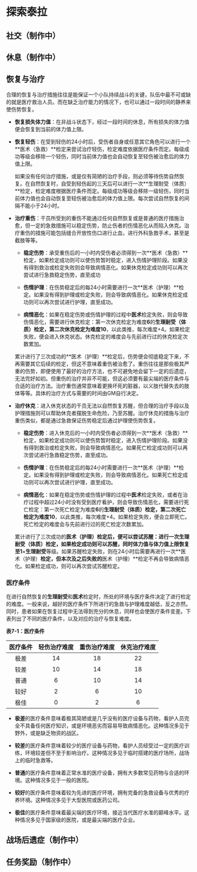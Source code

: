 # 探索泰拉

## 社交（制作中）

 

## 休息（制作中）

 

## 恢复与治疗

合理的恢复与治疗措施往往是能保证一个小队持续战斗的关键，队伍中最不可或缺的就是医疗救治人员。而在缺乏治疗能力的情况下，也可以通过一段时间的静养来使伤势恢复。

- **恢复损失体力值**：在非战斗状态下，经过一段时间的休息，所有损失的体力值便会恢复到当前的体力值上限。

- **恢复轻伤**：在受到轻伤的24小时后，受伤者自身或任意其它角色可以进行一个**医术（急救）**检定来尝试治疗轻伤，检定难度依据医疗条件而定。每级成功等级会移除一个轻伤，同时当前体力值也会自动恢复至轻伤被治愈后的体力值上限。

  如果没有任何治疗措施，或是仅有简陋的治疗手段，则必须等待伤势自然恢复。在自然恢复时，自受到轻伤起的三天后可以进行一次**生理耐受（体质）**检定，检定难度根据医疗条件而定。每级成功等级会移除一级轻伤，同时当前体力值也会自动恢复至轻伤被治愈后的体力值上限。每次尝试自然恢复的间隔不能小于24小时。

- **治疗重伤**：干员所受到的重伤不能通过任何自然恢复或是普通的医疗措施治愈，但一定的急救措施可以稳定伤势，防止伤者的伤情恶化从而陷入休克。治疗重伤的措施可能包括缝合开放性伤口进行止血，进行外科急救手术，甚至是截肢等等。

  - **稳定伤势**：承受重伤后的一小时内受伤者必须得到一次**医术（急救）**检定，如果检定成功则可以使伤势暂时稳定，进入伤情护理阶段。如果没有得到救治或检定失败则会导致病情恶化。如果休克检定成功则可以再次尝试进行急救稳定伤势，直至成功

  - **伤情护理**：在伤势稳定后的每24小时需要进行一次**医术（护理）**检定。如果没有得到护理或检定失败，则会导致病情恶化。如果休克检定成功则可以再次尝试进行护理，直至成功。

  - **病情恶化**：如果在稳定伤势或伤情护理的过程中**医术**检定失败，则会导致伤情恶化，需要进行休克检定：第一次休克检定为难度**6**的**生理耐受（体质）**检定，第二次休克检定为难度**10**，以此类推，每次难度+4。如果检定失败，便会进入休克状态。休克检定的难度会与先前进行过的休克检定次数累加。

  累计进行了三次成功的**医术（护理）**检定后，伤势便会彻底稳定下来，不再需要其它后续的检定，但这不意味着重伤被治愈了。重伤往往是那些极其严重的伤势，即便使用了最好的治疗方法，也不可避免地会留下一定的后遗症，无法完好如初。但重伤的治疗并非不可能，但这必须要有最尖端的医疗条件与合适的治疗方法。治疗重伤通常意味着更换坏死的脏器，以义肢代替失去的肢体等等。具体的治疗方式与需要的时间由GM自行决定。

- **治疗休克**：进入休克状态的干员无法以自然恢复苏醒，但合理的治疗手段以及护理措施则可以帮助休克者摆脱生命危险，乃至苏醒。治疗休克的措施与治疗重伤类似，都是通过急救保证伤势稳定后通过护理使伤势恢复。

  - **稳定伤势**：进入休克后的一小时内受伤者必须得到一次**医术（急救）**检定，如果检定成功则可以使伤势暂时稳定，进入伤情护理阶段。如果没有得到救治或检定失败，则会导致病情恶化。如果死亡检定成功则可以再次尝试进行急救稳定伤势，直至成功。

  - **伤情护理**：在伤势稳定后的每24小时需要进行一次**医术（护理）**检定。如果没有得到护理或检定失败，则会导致病情恶化。如果死亡检定成功则可以再次尝试进行护理，直至成功。

  - **病情恶化**：如果在稳定伤势或伤情护理的过程中**医术**检定失败，或者在治疗过程中超过24小时没有受到医疗看护，则会导致伤情恶化，需要进行死亡检定：第一次死亡检定为难度**6**的**生理耐受（体质）**检定，第二次死亡检定为难度**10**，以此类推，每次难度+4。如果检定失败，便会立即死亡。死亡检定的难度会与先前进行过的死亡检定次数累加。

  累计进行了三次成功的**医术（护理）**检定后，便可以尝试苏醒：进行一次**生理耐受（体质）**检定，如果检定成功则可以苏醒，同时体力值与体力值上限恢复至**1**×**生理耐受**等级。如果苏醒检定失败，则在24小时后需要再进行一次**医术（护理）**检定，但本次及之后失败的**医术（护理）**检定不再会导致病情恶化。如果检定成功，则可以再次尝试苏醒检定。

### 医疗条件

在进行自然恢复的**生理耐受**和**医术**检定时，所处的环境与医疗条件决定了进行检定的难度。一般来说，越好的医疗条件下所进行的急救与护理难度越低，反之亦然。同时，患者如果在恢复过程中无法得到充分的休息，同样也会使医疗条件变差。下表列出了不同的医疗条件，以及对应的治疗与恢复难度。

**表7-1：医疗条件**

| 医疗条件 | 轻伤治疗难度 | 重伤治疗难度 | 休克治疗难度 |
| :------: | :----------: | :----------: | :----------: |
|   极差   |      14      |      18      |      22      |
|   较差   |      10      |      14      |      18      |
|   普通   |      6       |      10      |      14      |
|   较好   |      2       |      6       |      10      |
|   极佳   |      0       |      2       |      6       |

- **极差**的医疗条件意味着极其简陋或是几乎没有的医疗设备与药物，看护人员完全不具备任何医疗知识，或是环境恶劣而容易导致病情恶化。这种情况多见于野外，或是缺乏物资的战区。

- **较差**的医疗条件意味着较少的医疗设备与药物，看护人员经受过一定的医疗训练，环境较差但不至于影响治疗。这种情况多见于临时搭建的医疗场所，战场上的临时急救等。

- **普通**的医疗条件意味着正常水准的医疗设备，拥有大多数常见药物与合适的环境。这种情况多见于一般的医院。

- **较好**的医疗条件意味着较为先进的医疗环境，拥有完备的急救设备与优秀的疗养环境。这种情况多见于大型医院或医药公司。

- **极佳**的医疗条件意味着最尖端的医疗环境，接近当代医疗水准的巅峰水平。这种情况多见于国家级的医院，或是最尖端的医疗企业。

## 战场后遗症（制作中）

 

## 任务奖励（制作中）